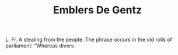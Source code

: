 ---
title: Emblers De Gentz
letter: E
permalink: "/definitions/bld-emblers-de-gentz.html"
body: 'L. Fr. A stealing from the people. The phrase occurs in the old rolls of parliament:
  “Whereas divers'
published_at: '2018-07-07'
source: Black's Law Dictionary 2nd Ed (1910)
layout: post
---